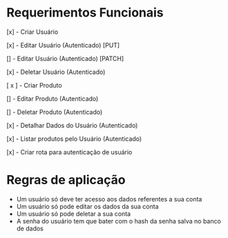 # Requerimentos Funcionais

[x] - Criar Usuário

[x] - Editar Usuário (Autenticado) [PUT]

[] - Editar Usuário (Autenticado) [PATCH]

[x] - Deletar Usuário (Autenticado)

[ x ] - Criar Produto

[] - Editar Produto (Autenticado)

[] - Deletar Produto (Autenticado)

[x] - Detalhar Dados do Usuário (Autenticado)

[x] - Listar produtos pelo Usuário (Autenticado)

[x] - Criar rota para autenticação de usuário

# Regras de aplicação
  - Um usuário só deve ter acesso aos dados referentes a sua conta
  - Um usuário só pode editar os dados da sua conta
  - Um usuário só pode deletar a sua conta
  - A senha do usuário tem que bater com o hash da senha salva no banco de dados